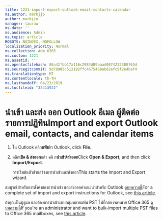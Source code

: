 ```yaml
---
title: 1221-import-export-outlook-email-contacts-calendar
ms.author: markjjo
author: markjjo
manager: lauraw
ms.date: ''
ms.audience: Admin
ms.topic: article
ROBOTS: NOINDEX, NOFOLLOW
localization_priority: Normal
ms.collection: Adm_O365
ms.custom: 1221
ms.assetid: ''
ms.openlocfilehash: 86a42fbb17a116c2983d89aaad0074212380f63d
ms.sourcegitcommit: 9d78905c512192ffc4675468abd2efc5f2e4baf4
ms.translationtype: MT
ms.contentlocale: th-TH
ms.lasthandoff: 04/23/2019
ms.locfileid: "32413922"
---
```

# <a name="import-and-export-outlook-email-contacts-and-calendar-items"></a><span data-ttu-id="58150-102">นำเข้า และส่ง ออก Outlook อีเมล ผู้ติดต่อ รายการปฏิทิน</span><span class="sxs-lookup"><span data-stu-id="58150-102">Import and export Outlook email, contacts, and calendar items</span></span>

1. <span data-ttu-id="58150-103">ใน Outlook คลิก**แฟ้ม**</span><span class="sxs-lookup"><span data-stu-id="58150-103">In Outlook, click **File**.</span></span>

2. <span data-ttu-id="58150-104">คลิก**เปิด & ส่งออก**แล้ว คลิ ก**นำเข้า/ส่งออก**</span><span class="sxs-lookup"><span data-stu-id="58150-104">Click **Open & Export**, and then click **Import/Export**.</span></span> 

    <span data-ttu-id="58150-105">การเริ่มต้นตัวช่วยสร้างการนำเข้าและส่งออก</span><span class="sxs-lookup"><span data-stu-id="58150-105">This starts the Import and Export wizard.</span></span>

<span data-ttu-id="58150-106">สมบูรณ์สำหรับการตั้งค่าของการนำเข้า และส่งออกคำแนะนำสำหรับ Outlook ดู[บทความนี้](https://support.office.com/article/import-and-export-outlook-email-contacts-and-calendar-92577192-3881-4502-b79d-c3bbada6c8ef)</span><span class="sxs-lookup"><span data-stu-id="58150-106">For a complete set of import and export instructions for Outlook, see  [this article](https://support.office.com/article/import-and-export-outlook-email-contacts-and-calendar-92577192-3881-4502-b79d-c3bbada6c8ef).</span></span> 

<span data-ttu-id="58150-107">ถ้าคุณเป็นผู้ดูแล และต้องการนำเข้าแบบกลุ่มหลายแฟ้ม PST ไปที่กล่องจดหมาย Office 365 ดู[บทความนี้](https://docs.microsoft.com/office365/securitycompliance/use-network-upload-to-import-pst-files)</span><span class="sxs-lookup"><span data-stu-id="58150-107">If you're an administrator and want to bulk-import multiple PST files to Office 365 mailboxes, see [this article](https://docs.microsoft.com/office365/securitycompliance/use-network-upload-to-import-pst-files).</span></span>